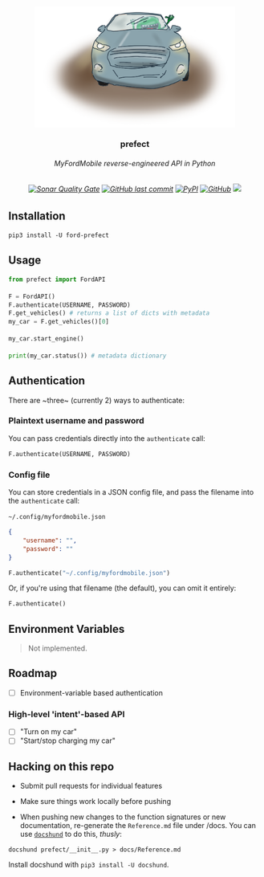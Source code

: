 <p align=center><img align=center src='prefect.png' width=400 /></p>
<h3 align=center>prefect</h3>
<h6 align=center>MyFordMobile reverse-engineered API in Python</h6>
<h6 align=center>
    <a href="https://sonarcloud.io/dashboard?id=PyMyFord_perfect"><img alt="Sonar Quality Gate" src="https://img.shields.io/sonar/quality_gate/PyMyFord_perfect?server=https%3A%2F%2Fsonarcloud.io&style=for-the-badge"></a> 
    <a href="https://github.com/PyMyFord/prefect"><img alt="GitHub last commit" src="https://img.shields.io/github/last-commit/PyMyFord/prefect?style=for-the-badge"></a>
    <a href="https://pypi.org/project/ford-prefect/"><img alt="PyPI" src="https://img.shields.io/pypi/v/ford-prefect?style=for-the-badge"></a>
    <a href="https://github.com/PyMyFord/prefect"><img alt="GitHub" src="https://img.shields.io/github/license/PyMyFord/prefect?style=for-the-badge"></a>
    <img src="https://img.shields.io/badge/PRETTY%20DOPE-%F0%9F%A4%99-blue.svg?style=for-the-badge" />
</h6>

## Installation

```
pip3 install -U ford-prefect
```

## Usage

```python
from prefect import FordAPI

F = FordAPI()
F.authenticate(USERNAME, PASSWORD)
F.get_vehicles() # returns a list of dicts with metadata
my_car = F.get_vehicles()[0]

my_car.start_engine()

print(my_car.status()) # metadata dictionary
```

## Authentication

There are ~three~ (currently 2) ways to authenticate:

### Plaintext username and password

You can pass credentials directly into the `authenticate` call:
```python
F.authenticate(USERNAME, PASSWORD)
```

### Config file
You can store credentials in a JSON config file, and pass the filename into the `authenticate` call:

`~/.config/myfordmobile.json`
```json
{
    "username": "",
    "password": ""
}
```

```python
F.authenticate("~/.config/myfordmobile.json")
```

Or, if you're using that filename (the default), you can omit it entirely:
```python
F.authenticate()
```

## Environment Variables

> Not implemented.


## Roadmap

- [ ] Environment-variable based authentication


### High-level 'intent'-based API
- [ ] "Turn on my car"
- [ ] "Start/stop charging my car"

## Hacking on this repo

- Submit pull requests for individual features
- Make sure things work locally before pushing

- When pushing new changes to the function signatures or new documentation, re-generate the `Reference.md` file under /docs. You can use [`docshund`](https://github.com/FitMango/docshund) to do this, *thusly*:

```shell
docshund prefect/__init__.py > docs/Reference.md
```

Install docshund with `pip3 install -U docshund`.
